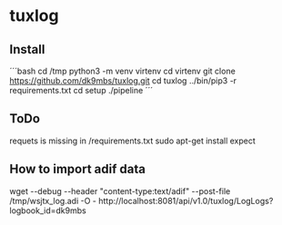 # tuxlog

## Install
´´´bash
cd /tmp
python3 -m venv virtenv
cd virtenv
git clone https://github.com/dk9mbs/tuxlog.git
cd tuxlog
../bin/pip3 -r requirements.txt
cd setup
./pipeline
´´´


## ToDo

requets is missing in /requirements.txt
sudo apt-get install expect


## How to import adif data

wget --debug --header "content-type:text/adif" --post-file /tmp/wsjtx_log.adi -O - http://localhost:8081/api/v1.0/tuxlog/LogLogs?logbook_id=dk9mbs 

